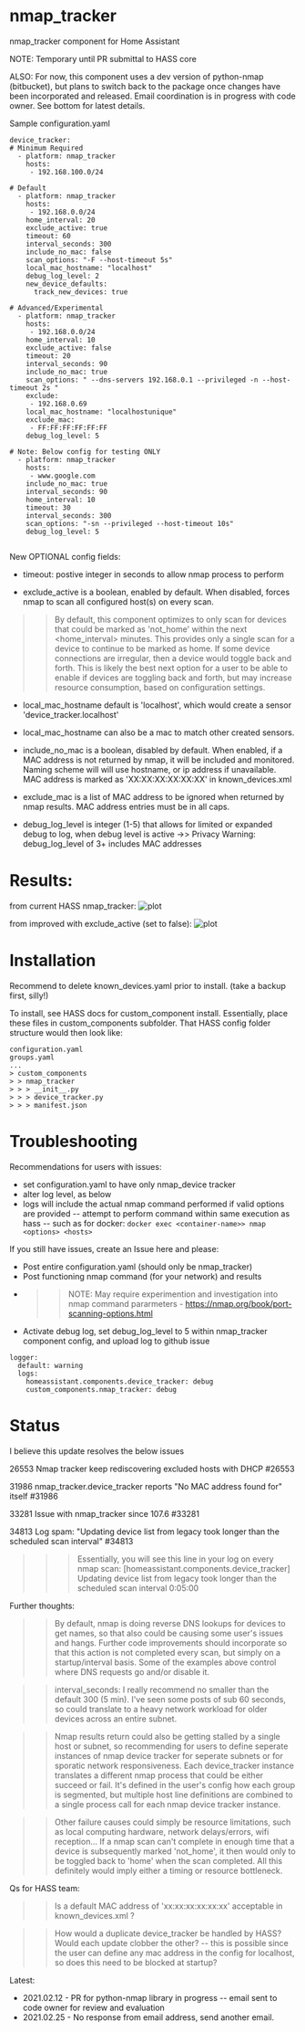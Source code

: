 # nmap_tracker
nmap_tracker component for Home Assistant

NOTE: Temporary until PR submittal to HASS core

ALSO: For now, this component uses a dev version of python-nmap (bitbucket), but plans to switch back to the package once changes have been incorporated and released. Email coordination is in progress with code owner. See bottom for latest details.


Sample configuration.yaml

```
device_tracker:
# Minimum Required
  - platform: nmap_tracker
    hosts:
     - 192.168.100.0/24

# Default
  - platform: nmap_tracker
    hosts:
     - 192.168.0.0/24
    home_interval: 20
    exclude_active: true
    timeout: 60
    interval_seconds: 300
    include_no_mac: false
    scan_options: "-F --host-timeout 5s"
    local_mac_hostname: "localhost"
    debug_log_level: 2
    new_device_defaults:
      track_new_devices: true
      
# Advanced/Experimental
  - platform: nmap_tracker
    hosts:
     - 192.168.0.0/24
    home_interval: 10
    exclude_active: false
    timeout: 20
    interval_seconds: 90
    include_no_mac: true
    scan_options: " --dns-servers 192.168.0.1 --privileged -n --host-timeout 2s "
    exclude:
     - 192.168.0.69
    local_mac_hostname: "localhostunique"
    exclude_mac:
     - FF:FF:FF:FF:FF:FF
    debug_log_level: 5
    
# Note: Below config for testing ONLY  
  - platform: nmap_tracker
    hosts:
     - www.google.com
    include_no_mac: true
    interval_seconds: 90
    home_interval: 10
    timeout: 30
    interval_seconds: 300
    scan_options: "-sn --privileged --host-timeout 10s"
    debug_log_level: 5
    
```

New OPTIONAL config fields:

- timeout: postive integer in seconds to allow nmap process to perform

- exclude_active is a boolean, enabled by default. When disabled, forces nmap to scan all configured host(s) on every scan. 
>> By default, this component optimizes to only scan for devices that could be marked as 'not_home' within the next <home_interval> minutes. This provides only a single scan for a device to continue to be marked as home. If some device connections are irregular, then a device would toggle back and forth. This is likely the best next option for a user to be able to enable if devices are toggling back and forth, but may increase resource consumption, based on configuration settings.

- local_mac_hostname default is 'localhost', which would create a sensor 'device_tracker.localhost'
- local_mac_hostname can also be a mac to match other created sensors.

- include_no_mac is a boolean, disabled by default. When enabled, if a MAC address is not returned by nmap, it will be included and monitored. Naming scheme will will use hostname, or ip address if unavailable. MAC address is marked as 'XX:XX:XX:XX:XX:XX' in known_devices.xml

- exclude_mac is a list of MAC address to be ignored when returned by nmap results. MAC address entries must be in all caps.

- debug_log_level is integer (1-5) that allows for limited or expanded debug to log, when debug level is active
->> Privacy Warning: debug_log_level of 3+ includes MAC addresses


# Results:
from current HASS nmap_tracker:
![plot](./images/history_rare_down.png)

from improved with exclude_active (set to false):
![plot](./images/history_no_down.png)


# Installation
Recommend to delete known_devices.yaml prior to install. (take a backup first, silly!)

To install, see HASS docs for custom_component install. 
Essentially, place these files in custom_components subfolder. That HASS config folder structure would then look like:
```
configuration.yaml
groups.yaml
...
> custom_components
> > nmap_tracker
> > > __init__.py
> > > device_tracker.py
> > > manifest.json 
```

# Troubleshooting
Recommendations for users with issues:
- set configuration.yaml to have only nmap_device tracker
- alter log level, as below
- logs will include the actual nmap command performed if valid options are provided
-- attempt to perform command within same execution as hass
-- such as for docker: 
```docker exec <container-name>> nmap <options> <hosts>```

If you still have issues, create an Issue here and please:
- Post entire configuration.yaml (should only be nmap_tracker)
- Post functioning nmap command (for your network) and results
- >> NOTE: May require experimention and investigation into nmap command pararmeters - https://nmap.org/book/port-scanning-options.html
- Activate debug log, set debug_log_level to 5 within nmap_tracker component config, and upload log to github issue
```
logger:
  default: warning
  logs:
    homeassistant.components.device_tracker: debug
    custom_components.nmap_tracker: debug
```

# Status

I believe this update resolves the below issues

26553
Nmap tracker keep rediscovering excluded hosts with DHCP #26553

31986
nmap_tracker.device_tracker reports "No MAC address found for" itself #31986

33281
Issue with nmap_tracker since 107.6 #33281

34813
Log spam: "Updating device list from legacy took longer than the scheduled scan interval" #34813

>>> Essentially, you will see this line in your log on every nmap scan:
[homeassistant.components.device_tracker] Updating device list from legacy took longer than the scheduled scan interval 0:05:00


Further thoughts:

>> By default, nmap is doing reverse DNS lookups for devices to get names, so that also could be causing some user's issues and hangs. Further code improvements should incorporate so that this action is not completed every scan, but simply on a startup/interval basis. Some of the examples above control where DNS requests go and/or disable it.

>> interval_seconds: I really recommend no smaller than the default 300 (5 min). I've seen some posts of sub 60 seconds, so could translate to a heavy network workload for older devices across an entire subnet.

>> Nmap results return could also be getting stalled by a single host or subnet, so recommending for users to define seperate instances of nmap device tracker for seperate subnets or for sporatic network responsiveness. Each device_tracker instance translates a different nmap process that could be either succeed or fail. It's defined in the user's config how each group is segmented, but multiple host line definitions are combined to a single process call for each nmap device tracker instance.

>> Other failure causes could simply be resource limitations, such as local computing hardware, network delays/errors, wifi reception... If a nmap scan can't complete in enough time that a device is subsequently marked 'not_home', it then would only to be toggled back to 'home' when the scan completed. All this definitely would imply either a timing or resource bottleneck.


Qs for HASS team:

>> Is a default MAC address of 'xx:xx:xx:xx:xx:xx' acceptable in known_devices.xml ?

>> How would a duplicate device_tracker be handled by HASS? Would each update clobber the other?
-- this is possible since the user can define any mac address in the config for localhost, so does this need to be blocked at startup?



Latest:

- 2021.02.12 - PR for python-nmap library in progress
-- email sent to code owner for review and evaluation
- 2021.02.25 - No response from email address, send another email.

